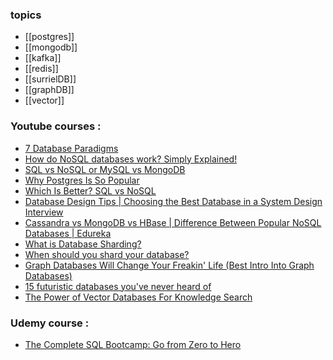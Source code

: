 ### topics
- [[postgres]]
- [[mongodb]]
- [[kafka]]
- [[redis]]
- [[surrielDB]]
- [[graphDB]]
- [[vector]]
### Youtube courses :
- [7 Database Paradigms](https://www.youtube.com/watch?v=W2Z7fbCLSTw)
- [How do NoSQL databases work? Simply Explained!](https://www.youtube.com/watch?v=0buKQHokLK8)
- [SQL vs NoSQL or MySQL vs MongoDB](https://www.youtube.com/watch?v=ZS_kXvOeQ5Y)
- [Why Postgres Is So Popular](https://www.youtube.com/watch?v=0lXjf3nxiGg)
- [Which Is Better? SQL vs NoSQL](https://www.youtube.com/watch?v=t0GlGbtMTio)
- [Database Design Tips | Choosing the Best Database in a System Design Interview](https://www.youtube.com/watch?v=cODCpXtPHbQ)
- [Cassandra vs MongoDB vs HBase | Difference Between Popular NoSQL Databases | Edureka](https://www.youtube.com/watch?v=QlqylUeqeis)
- [What is Database Sharding?](https://www.youtube.com/watch?v=hdxdhCpgYo8)
- [When should you shard your database?](https://www.youtube.com/watch?v=iHNovZUZM3A)
- [Graph Databases Will Change Your Freakin' Life (Best Intro Into Graph Databases)](https://www.youtube.com/watch?v=GekQqFZm7mA)
- [15 futuristic databases you've never heard of](https://www.youtube.com/watch?v=jb2AvF8XzII)
- [The Power of Vector Databases For Knowledge Search](https://www.youtube.com/watch?v=awIm3rQOBxE)
### Udemy course :
- [The Complete SQL Bootcamp: Go from Zero to Hero](https://thoughtworks.udemy.com/course/the-complete-sql-bootcamp/)

